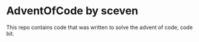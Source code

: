 # AdventOfCode by sceven
This repo contains code that was written to solve the advent of code, code bit.
